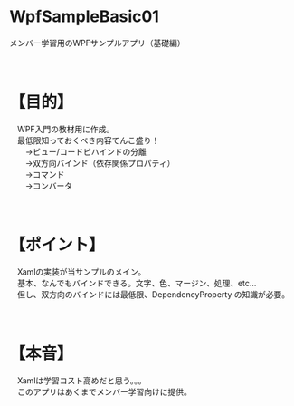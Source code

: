 # WpfSampleBasic01
メンバー学習用のWPFサンプルアプリ（基礎編）<br>
<br>
<br>
# 【目的】
　WPF入門の教材用に作成。<br>
　最低限知っておくべき内容てんこ盛り！<br>
　　→ビュー/コードビハインドの分離<br>
　　→双方向バインド（依存関係プロパティ）<br>
　　→コマンド<br>
　　→コンバータ<br>
<br>
<br>
# 【ポイント】
　Xamlの実装が当サンプルのメイン。<br>
　基本、なんでもバインドできる。文字、色、マージン、処理、etc...<br>
　但し、双方向のバインドには最低限、DependencyProperty の知識が必要。<br>
<br>
<br>
# 【本音】
　Xamlは学習コスト高めだと思う。。。<br>
　このアプリはあくまでメンバー学習向けに提供。<br>
<br>
